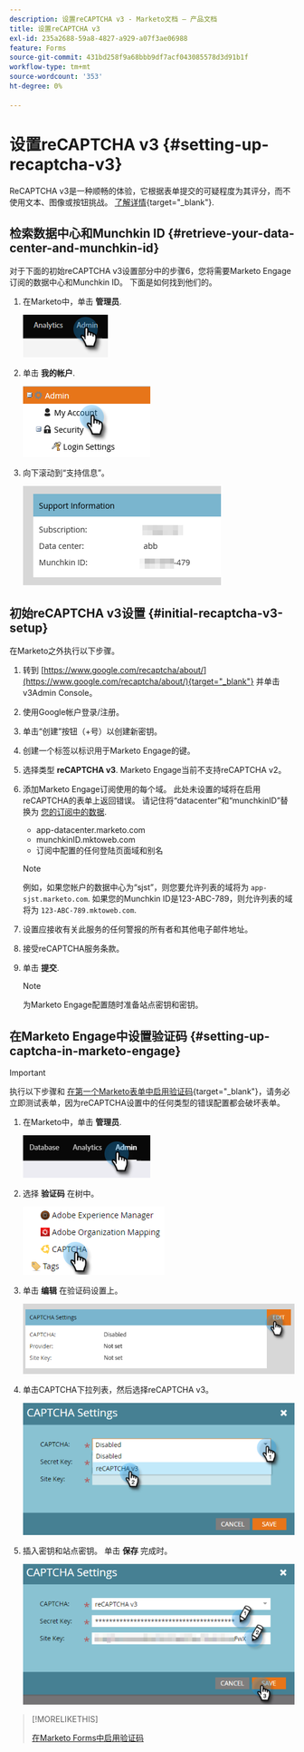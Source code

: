 ```yaml
---
description: 设置reCAPTCHA v3 - Marketo文档 — 产品文档
title: 设置reCAPTCHA v3
exl-id: 235a2688-59a8-4827-a929-a07f3ae06988
feature: Forms
source-git-commit: 431bd258f9a68bbb9df7acf043085578d3d91b1f
workflow-type: tm+mt
source-wordcount: '353'
ht-degree: 0%

---
```


# 设置reCAPTCHA v3 {#setting-up-recaptcha-v3}

ReCAPTCHA v3是一种顺畅的体验，它根据表单提交的可疑程度为其评分，而不使用文本、图像或按钮挑战。 [了解详情](https://developers.google.com/search/blog/2018/10/introducing-recaptcha-v3-new-way-to){target="_blank"}.

## 检索数据中心和Munchkin ID {#retrieve-your-data-center-and-munchkin-id}

对于下面的初始reCAPTCHA v3设置部分中的步骤6，您将需要Marketo Engage订阅的数据中心和Munchkin ID。 下面是如何找到他们的。

1. 在Marketo中，单击 **管理员**.

   ![](assets/setting-up-recaptcha-v3-1.png)

1. 单击 **我的帐户**.

   ![](assets/setting-up-recaptcha-v3-2.png)

1. 向下滚动到“支持信息”。

   ![](assets/setting-up-recaptcha-v3-3.png)

## 初始reCAPTCHA v3设置 {#initial-recaptcha-v3-setup}

在Marketo之外执行以下步骤。

1. 转到 [https://www.google.com/recaptcha/about/](https://www.google.com/recaptcha/about/){target="_blank"} 并单击v3Admin Console。

1. 使用Google帐户登录/注册。

1. 单击“创建”按钮（+号）以创建新密钥。

1. 创建一个标签以标识用于Marketo Engage的键。

1. 选择类型 **reCAPTCHA v3**. Marketo Engage当前不支持reCAPTCHA v2。

1. 添加Marketo Engage订阅使用的每个域。 此处未设置的域将在启用reCAPTCHA的表单上返回错误。 请记住将“datacenter”和“munchkinID”替换为 [您的订阅中的数据](#retrieve-your-data-center-and-munchkin-id).

   * app-datacenter.marketo.com
   * munchkinID.mktoweb.com
   * 订阅中配置的任何登陆页面域和别名

   >[!NOTE]
   >
   >例如，如果您帐户的数据中心为“sjst”，则您要允许列表的域将为 `app-sjst.marketo.com`. 如果您的Munchkin ID是123-ABC-789，则允许列表的域将为 `123-ABC-789.mktoweb.com`.

1. 设置应接收有关此服务的任何警报的所有者和其他电子邮件地址。

1. 接受reCAPTCHA服务条款。

1. 单击 **提交**.

   >[!NOTE]
   >
   >为Marketo Engage配置随时准备站点密钥和密钥。

## 在Marketo Engage中设置验证码 {#setting-up-captcha-in-marketo-engage}

>[!IMPORTANT]
>
>执行以下步骤和 [在第一个Marketo表单中启用验证码](/help/marketo/product-docs/demand-generation/forms/using-captcha/enable-captcha-in-marketo-forms.md){target="_blank"}，请务必立即测试表单，因为reCAPTCHA设置中的任何类型的错误配置都会破坏表单。

1. 在Marketo中，单击 **管理员**.

   ![](assets/setting-up-recaptcha-v3-4.png)

1. 选择 **验证码** 在树中。

   ![](assets/setting-up-recaptcha-v3-5.png)

1. 单击 **编辑** 在验证码设置上。

   ![](assets/setting-up-recaptcha-v3-6.png)

1. 单击CAPTCHA下拉列表，然后选择reCAPTCHA v3。

   ![](assets/setting-up-recaptcha-v3-7.png)

1. 插入密钥和站点密钥。 单击 **保存** 完成时。

   ![](assets/setting-up-recaptcha-v3-8.png)

>[!MORELIKETHIS]
>
>[在Marketo Forms中启用验证码](/help/marketo/product-docs/demand-generation/forms/using-captcha/enable-captcha-in-marketo-forms.md)
